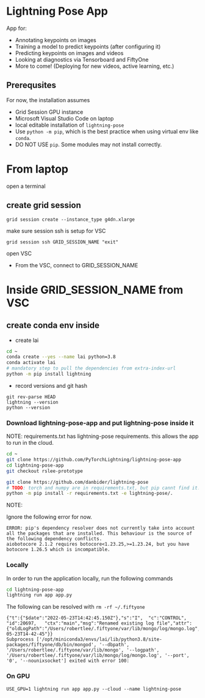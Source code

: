 # Lightning Pose App

App for:
* Annotating keypoints on images
* Training a model to predict keypoints (after configuring it)
* Predicting keypoints on images and videos
* Looking at diagnostics via Tensorboard and FiftyOne
* More to come! (Deploying for new videos, active learning, etc.)

## Prerequsites

For now, the installation assumes 
- Grid Session GPU instance 
- Microsoft Visual Studio Code on laptop
- local editable installation of `lightning-pose`
- Use `python -m pip`, which is the best practice when using virtual env like `conda`.
- DO NOT USE `pip`.  Some modules may not install correctly.

# From laptop

open a terminal

## create grid session 

```
grid session create --instance_type g4dn.xlarge 
```

make sure session ssh is setup for VSC
```
grid session ssh GRID_SESSION_NAME "exit"
```

open VSC

- From the VSC, connect to GRID_SESSION_NAME

# Inside GRID_SESSION_NAME from VSC

## create conda env inside

- create lai
```bash
cd ~
conda create --yes --name lai python=3.8
conda activate lai
# mandatory step to pull the dependencies from extra-index-url
python -m pip install lightning
```

- record versions and git hash
```
git rev-parse HEAD
lightning --version
python --version
```

### Download lightning-pose-app and put lightning-pose inside it

NOTE: requirements.txt has lightning-pose requirements.  this allows the app to run in the cloud.

```bash
cd ~
git clone https://github.com/PyTorchLightning/lightning-pose-app
cd lightning-pose-app
git checkout rslee-prototype

git clone https://github.com/danbider/lightning-pose
# TODO: torch and numpy are in requirements.txt, but pip cannt find it. so install first before the rest
python -m pip install -r requirements.txt -e lightning-pose/.
```

NOTE: 

Ignore the following error for now.

```
ERROR: pip's dependency resolver does not currently take into account all the packages that are installed. This behaviour is the source of the following dependency conflicts.
aiobotocore 2.1.2 requires botocore<1.23.25,>=1.23.24, but you have botocore 1.26.5 which is incompatible.
```

### Locally

In order to run the application locally, run the following commands

```bash
cd lightning-pose-app
lightning run app app.py
```

The following can be resolved with `rm -rf ~/.fiftyone`

```
{"t":{"$date":"2022-05-23T14:42:45.150Z"},"s":"I",  "c":"CONTROL",  "id":20697,   "ctx":"main","msg":"Renamed existing log file","attr":{"oldLogPath":"/Users/robertlee/.fiftyone/var/lib/mongo/log/mongo.log","newLogPath":"/Users/robertlee/.fiftyone/var/lib/mongo/log/mongo.log.2022-05-23T14-42-45"}}
Subprocess ['/opt/miniconda3/envs/lai/lib/python3.8/site-packages/fiftyone/db/bin/mongod', '--dbpath', '/Users/robertlee/.fiftyone/var/lib/mongo', '--logpath', '/Users/robertlee/.fiftyone/var/lib/mongo/log/mongo.log', '--port', '0', '--nounixsocket'] exited with error 100:
```

### On GPU
```
USE_GPU=1 lightning run app app.py --cloud --name lightning-pose
```
